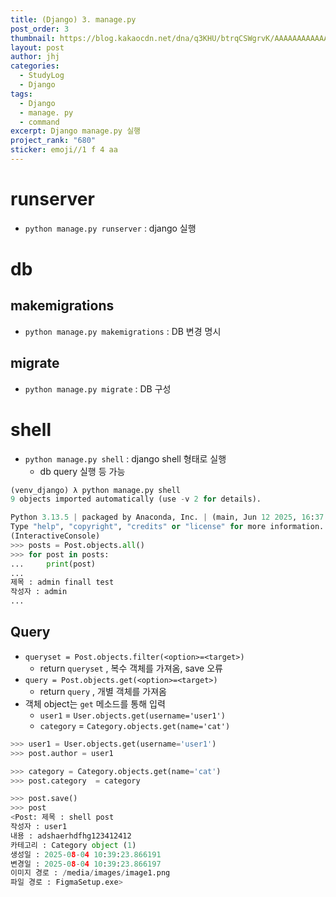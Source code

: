 ```yaml
---
title: (Django) 3. manage.py
post_order: 3
thumbnail: https://blog.kakaocdn.net/dna/q3KHU/btrqCSWgrvK/AAAAAAAAAAAAAAAAAAAAAOCIo_xbP3xXJm14fDYHWIvAJRm5Dzqi8CQJhS6qhLVa/img.png?credential=yqXZFxpELC7KVnFOS48ylbz2pIh7yKj8&expires=1759244399&allow_ip=&allow_referer=&signature=X32oqySkm4ZDeKLw%2BbLTsE2xn8A%3D
layout: post
author: jhj
categories:
  - StudyLog
  - Django
tags:
  - Django
  - manage. py
  - command
excerpt: Django manage.py 실행
project_rank: "680"
sticker: emoji//1 f 4 aa
---
```


# runserver

- `python manage.py runserver` : django 실행

# db

## makemigrations

- `python manage.py makemigrations` : DB 변경 명시

## migrate

- `python manage.py migrate` : DB 구성

# shell

- `python manage.py shell` : django shell 형태로 실행
    - db query 실행 등 가능

```python
(venv_django) λ python manage.py shell
9 objects imported automatically (use -v 2 for details).

Python 3.13.5 | packaged by Anaconda, Inc. | (main, Jun 12 2025, 16:37:03) [MSC v.1929 64 bit (AMD64)] on win32
Type "help", "copyright", "credits" or "license" for more information.
(InteractiveConsole)
>>> posts = Post.objects.all()
>>> for post in posts:
...     print(post)
...
제목 : admin finall test
작성자 : admin
...
```

## Query

- `queryset = Post.objects.filter(<option>=<target>)`
    - return `queryset` , 복수 객체를 가져옴, save 오류
- `query = Post.objects.get(<option>=<target>)`
    - return `query` , 개별 객체를 가져옴
- 객체 object는 `get` 메소드를 통해 입력
    - `user1` = `User.objects.get(username='user1')`
    - `category` = `Category.objects.get(name='cat')`

```python
>>> user1 = User.objects.get(username='user1')
>>> post.author = user1

>>> category = Category.objects.get(name='cat')
>>> post.category  = category

>>> post.save()
>>> post
<Post: 제목 : shell post
작성자 : user1
내용 : adshaerhdfhg123412412
카테고리 : Category object (1)
생성일 : 2025-08-04 10:39:23.866191
변경일 : 2025-08-04 10:39:23.866197
이미지 경로 : /media/images/image1.png
파일 경로 : FigmaSetup.exe>
```